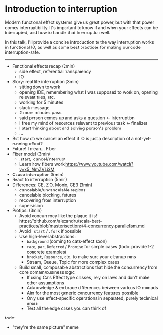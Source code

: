 # Introduction to interruption

Modern functional effect systems give us great power, but with that power comes interruptibility.
It's important to know if and when your effects can be interrupted, and how to handle that interruption well.

In this talk, I'll provide a concise introduction to the way interruption works in functional IO, as well as some best practices for making our code interruption-safe.

---

- Functional effects recap (2min)
  - side effect, referential transparency
  - IO
- Story: real life interruption (3min)
  - sitting down to work
  - opening IDE, remembering what I was supposed to work on, opening relevant files, etc.
  - working for 5 minutes
  - slack message
  - 2 more minutes pass
  - said person comes up and asks a question              <- interruption
  - I free my mind of resources relevant to previous task <- finalizer
  - I start thinking about and solving person's problem
  - ...
- But how do we cancel an effect if IO is just a description of a not-yet-running effect?
- Future! I mean... Fiber
- Fiber model (3min)
  - .start, .cancel/interrupt
  - Learn how fibers work https://www.youtube.com/watch?v=x5_MmZVLiSM
- Cause interruption (5min)
- React to interruption (5min)
- Differences: CE, ZIO, Monix, CE3 (3min)
  - cancelable/uncancelable regions
  - cancelable blocking, futures
  - recovering from interruption
  - supervision
- Protips: (3min)
  - Avoid concurrency like the plague it is! https://github.com/alexandru/scala-best-practices/blob/master/sections/4-concurrency-parallelism.md
  - Avoid `.start` / `.fork` if possible
  - Use high-level abstractions: 
    - `background` (coming to cats-effect soon)
    - `race`, `par`, `Deferred` / `Promise` for simple cases (todo: provide 1-2 concrete examples)
    - `bracket`, `Resource`, etc. to make sure your cleanup runs
    - Stream, Queue, Topic for more complex cases
  - Build small, composable abstractions that hide the concurrency from core domain/business logic
    - If using Cats Effect type classes, rely on laws and don't make other assumptions
    - Acknowledge & embrace differences between various IO monads
    - Aim for the most generic concurrency features possible
    - Only use effect-specific operations in separated, purely technical areas
    - Test all the edge cases you can think of



todo:
- "they're the same picture" meme
